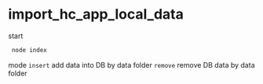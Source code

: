 # import_hc_app_local_data

start
```cmd
 node index
```

mode 
`insert` add data into DB by data folder
`remove` remove DB data by data folder
